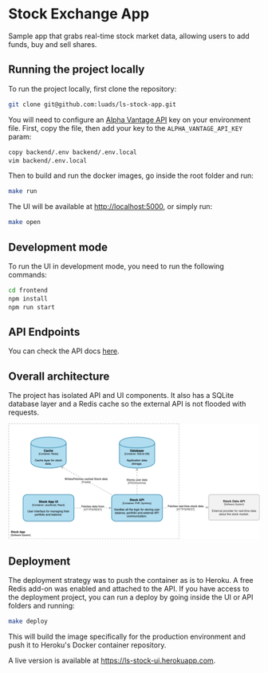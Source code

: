 Stock Exchange App
===

Sample app that grabs real-time stock market data, allowing users to add funds, buy and sell shares.

Running the project locally
---

To run the project locally, first clone the repository:
```sh
git clone git@github.com:luads/ls-stock-app.git
```

You will need to configure an [Alpha Vantage API](https://www.alphavantage.co/support/#api-key) key on your environment file. First, copy the file, then add your key to the `ALPHA_VANTAGE_API_KEY` param:
```sh
copy backend/.env backend/.env.local
vim backend/.env.local
```

Then to build and run the docker images, go inside the root folder and run:
```sh
make run
```

The UI will be available at [http://localhost:5000](http://localhost:5000), or simply run:
```sh
make open
```

Development mode
---
To run the UI in development mode, you need to run the following commands:
```sh
cd frontend
npm install
npm run start
```

API Endpoints
---
You can check the API docs [here](https://documenter.getpostman.com/view/133880/SzYZ2JxL?version=latest). 

Overall architecture
---

The project has isolated API and UI components. It also has a SQLite database layer and a Redis cache so the external API is not flooded with requests.

![C4 Level 2 - Stock App](docs/resources/components.png?raw=true)

Deployment
---

The deployment strategy was to push the container as is to Heroku. A free Redis add-on was enabled and attached to the API. If you have access to the deployment project, you can run a deploy by going inside the UI or API folders and running:

```sh
make deploy
```

This will build the image specifically for the production environment and push it to Heroku's Docker container repository.

A live version is available at https://ls-stock-ui.herokuapp.com. 
